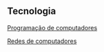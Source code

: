 ## Tecnologia


[Programação de computadores](/Tecnologia/Programacao_de_computadores/programacao.md)</li>
<br/>

[Redes de computadores](/Tecnologia/Redes_de_computadores/redes_de_computadores.md)</li>
<br/>




